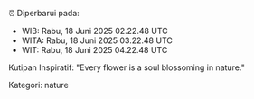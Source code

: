 ⏰ Diperbarui pada:
- WIB: Rabu, 18 Juni 2025 02.22.48 UTC
- WITA: Rabu, 18 Juni 2025 03.22.48 UTC
- WIT: Rabu, 18 Juni 2025 04.22.48 UTC

Kutipan Inspiratif:
"Every flower is a soul blossoming in nature."


Kategori: nature

